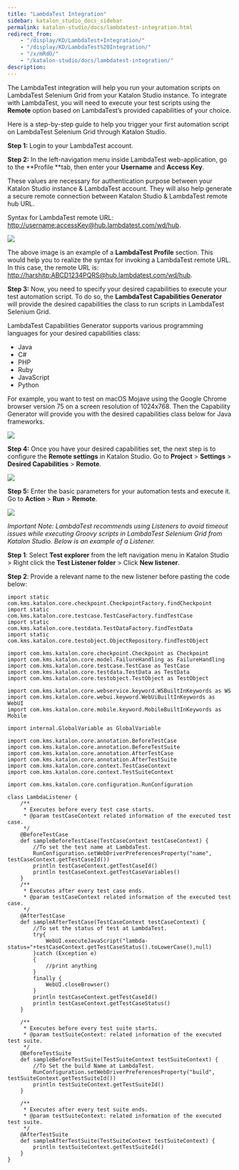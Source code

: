 ```yaml
---
title: "LambdaTest Integration" 
sidebar: katalon_studio_docs_sidebar
permalink: katalon-studio/docs/lambdatest-integration.html 
redirect_from:
    - "/display/KD/LambdaTest+Integration/"
    - "/display/KD/LambdaTest%20Integration/"
    - "/x/mRdO/"
    - "/katalon-studio/docs/lambdatest-integration/"
description: 
---
```

The LambdaTest integration will help you run your automation scripts on LambdaTest Selenium Grid from your Katalon Studio instance. To integrate with LambdaTest, you will need to execute your test scripts using the **Remote** option based on LambdaTest’s provided capabilities of your choice. 

Here is a step-by-step guide to help you trigger your first automation script on LambdaTest Selenium Grid through Katalon Studio.

**Step 1:** Login to your LambdaTest account.

**Step 2:** In the left-navigation menu inside LambdaTest web-application, go to the **Profile **tab, then enter your **Username** and **Access Key**.

These values are necessary for authentication purpose between your Katalon Studio instance & LambdaTest account. They will also help generate a secure remote connection between Katalon Studio & LambdaTest remote hub URL.

Syntax for LambdaTest remote URL: [http://username:accessKey@hub.lambdatest.com/wd/hub](http://username:accessKey@hub.lambdatest.com/wd/hub). 

![](../../images/katalon-studio/docs/lambdatest-integration/lambda-1.png)

The above image is an example of a **LambdaTest Profile** section. This would help you to realize the syntax for invoking a LambdaTest remote URL. In this case, the remote URL is: [http://harshitp:ABCD1234PQRS@hub.lambdatest.com/wd/hub](http://harshitp:ABCD1234PQRS@hub.lambdatest.com/wd/hub). 

**Step 3:** Now, you need to specify your desired capabilities to execute your test automation script. To do so, the **LambdaTest Capabilities Generator** will provide the desired capabilities the class to run scripts in LambdaTest Selenium Grid. 

LambdaTest Capabilities Generator supports various programming languages for your desired capabilities class:

*   Java
*   C#
*   PHP
*   Ruby
*   JavaScript
*   Python

For example, you want to test on macOS Mojave using the Google Chrome browser version 75 on a screen resolution of 1024x768. Then the Capability Generator will provide you with the desired capabilities class below for Java frameworks.

![](../../images/katalon-studio/docs/lambdatest-integration/lambda-2.png)


**Step 4:** Once you have your desired capabilities set, the next step is to configure the **Remote settings** in Katalon Studio. Go to **Project** > **Settings** > **Desired Capabilities** > **Remote**.

![](../../images/katalon-studio/docs/lambdatest-integration/lambda-3.png)

**Step 5:** Enter the basic parameters for your automation tests and execute it. Go to **Action** > **Run** > **Remote**.

![](../../images/katalon-studio/docs/lambdatest-integration/lambda-4.png)

_Important Note: LambdaTest recommends using Listeners to avoid timeout issues while executing Groovy scripts in LambdaTest Selenium Grid from Katalon Studio. Below is an example of a Listener._

**Step 1**: Select **Test explorer** from the left navigation menu in Katalon Studio >  Right click the **Test Listener folder** > Click 
**New listener**.

**Step 2**: Provide a relevant name to the new listener before pasting the code below:


```
import static com.kms.katalon.core.checkpoint.CheckpointFactory.findCheckpoint
import static com.kms.katalon.core.testcase.TestCaseFactory.findTestCase
import static com.kms.katalon.core.testdata.TestDataFactory.findTestData
import static com.kms.katalon.core.testobject.ObjectRepository.findTestObject
 
import com.kms.katalon.core.checkpoint.Checkpoint as Checkpoint
import com.kms.katalon.core.model.FailureHandling as FailureHandling
import com.kms.katalon.core.testcase.TestCase as TestCase
import com.kms.katalon.core.testdata.TestData as TestData
import com.kms.katalon.core.testobject.TestObject as TestObject
 
import com.kms.katalon.core.webservice.keyword.WSBuiltInKeywords as WS
import com.kms.katalon.core.webui.keyword.WebUiBuiltInKeywords as WebUI
import com.kms.katalon.core.mobile.keyword.MobileBuiltInKeywords as Mobile
 
import internal.GlobalVariable as GlobalVariable
 
import com.kms.katalon.core.annotation.BeforeTestCase
import com.kms.katalon.core.annotation.BeforeTestSuite
import com.kms.katalon.core.annotation.AfterTestCase
import com.kms.katalon.core.annotation.AfterTestSuite
import com.kms.katalon.core.context.TestCaseContext
import com.kms.katalon.core.context.TestSuiteContext
 
import com.kms.katalon.core.configuration.RunConfiguration
 
class LambdaListener {
	/**
	 * Executes before every test case starts.
	 * @param testCaseContext related information of the executed test case.
	 */
	@BeforeTestCase
	def sampleBeforeTestCase(TestCaseContext testCaseContext) {
		//To set the test name at LambdaTest.
		RunConfiguration.setWebDriverPreferencesProperty("name", testCaseContext.getTestCaseId())
		println testCaseContext.getTestCaseId()
		println testCaseContext.getTestCaseVariables()
	}
	/**
	 * Executes after every test case ends.
	 * @param testCaseContext related information of the executed test case.
	 */
	@AfterTestCase
	def sampleAfterTestCase(TestCaseContext testCaseContext) {
		//To set the status of test at LambdaTest.
		try{
			WebUI.executeJavaScript("lambda-status="+testCaseContext.getTestCaseStatus().toLowerCase(),null)
		}catch (Exception e)
		{
			//print anything
		}
		finally {
			WebUI.closeBrowser()
		}
		println testCaseContext.getTestCaseId()
		println testCaseContext.getTestCaseStatus()
	}
 
	/**
	 * Executes before every test suite starts.
	 * @param testSuiteContext: related information of the executed test suite.
	 */
	@BeforeTestSuite
	def sampleBeforeTestSuite(TestSuiteContext testSuiteContext) {
		//To Set the build Name at LambdaTest.
		RunConfiguration.setWebDriverPreferencesProperty("build", testSuiteContext.getTestSuiteId())
		println testSuiteContext.getTestSuiteId()
	}
 
	/**
	 * Executes after every test suite ends.
	 * @param testSuiteContext: related information of the executed test suite.
	 */
	@AfterTestSuite
	def sampleAfterTestSuite(TestSuiteContext testSuiteContext) {
		println testSuiteContext.getTestSuiteId()
	}
}

```
